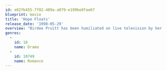 ```yaml
---
id: e82fb455-7f02-489a-a079-e199be8fae67
blueprint: movie
title: 'Hope Floats'
release_date: '1998-05-29'
overview: "Birdee Pruitt has been humiliated on live television by her best friend, Connie, who's been sleeping with Birdee's husband, Bill. Birdee tries starting over with her daughter, Bernice, by returning to her small Texas hometown, but she's faced with petty old acquaintances who are thrilled to see Birdee unhappy -- except for her friend Justin. As he helps Birdee get back on her feet, love begins to blossom."
genres:
  -
    id: 18
    name: Drama
  -
    id: 10749
    name: Romance
---
```

